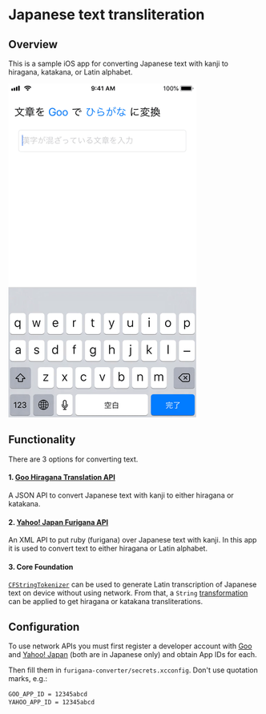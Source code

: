 # Japanese text transliteration

## Overview

This is a sample iOS app for converting Japanese text with kanji to hiragana, katakana, or Latin alphabet.

![Sample app in action](/action_movie.gif)


## Functionality

There are 3 options for converting text. 

#### 1. [Goo Hiragana Translation API](https://labs.goo.ne.jp/api/jp/hiragana-translation/)

A JSON API to convert Japanese text with kanji to either hiragana or katakana.

#### 2. [Yahoo! Japan Furigana API](https://developer.yahoo.co.jp/webapi/jlp/)

An XML API to put ruby (furigana) over Japanese text with kanji. 
In this app it is used to convert text to either hiragana or Latin alphabet.

#### 3. Core Foundation

[`CFStringTokenizer`](https://developer.apple.com/documentation/corefoundation/cfstringtokenizer-rf8) can be used to generate Latin transcription of Japanese text on device without using network.
From that, a `String` [transformation](https://developer.apple.com/documentation/foundation/nsstring/1407787-applyingtransform) can be applied to get hiragana or katakana transliterations.


## Configuration

To use network APIs you must first register a developer account with [Goo](https://labs.goo.ne.jp/jp/apiregister/) and [Yahoo! Japan](https://developer.yahoo.co.jp) (both are in Japanese only) and obtain App IDs for each.

Then fill them in `furigana-converter/secrets.xcconfig`.
Don't use quotation marks, e.g.:
```
GOO_APP_ID = 12345abcd
YAHOO_APP_ID = 12345abcd
```
